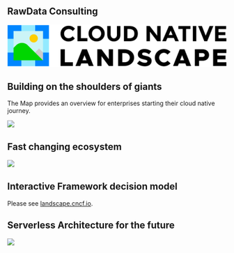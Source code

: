 ## RawData Consulting 

![Cloud Native Landscape Logo](https://raw.githubusercontent.com/cncf/artwork/master/other/cncf-landscape/horizontal/color/cncf-landscape-horizontal-color.png)

## Building on the shoulders of giants

The Map provides an overview for enterprises starting their cloud native journey.

![](https://rawc0der.github.io/rawdata-labs/CNCF_TrailMap_latest.png)

## Fast changing ecosystem

![](https://rawc0der.github.io/rawdata-labs/CloudNativeLandscape_latest.png)

## Interactive Framework decision model

Please see [landscape.cncf.io](https://landscape.cncf.io).

## Serverless Architecture for the future

![](https://rawc0der.github.io/rawdata-labs/CloudNativeLandscape_Serverless_latest.png)


